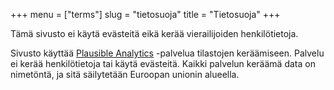 +++
menu = ["terms"]
slug = "tietosuoja"
title = "Tietosuoja"
+++

Tämä sivusto ei käytä evästeitä eikä kerää vierailijoiden henkilötietoja.

Sivusto käyttää [Plausible Analytics](https://plausible.io) -palvelua tilastojen
keräämiseen. Palvelu ei kerää henkilötietoja tai käytä evästeitä. Kaikki
palvelun keräämä data on nimetöntä, ja sitä säilytetään Euroopan unionin
alueella.
